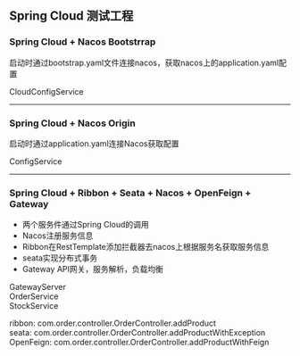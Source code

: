## Spring Cloud 测试工程

### Spring Cloud + Nacos Bootstrrap
启动时通过bootstrap.yaml文件连接nacos，获取nacos上的application.yaml配置

CloudConfigService

--- 
### Spring Cloud + Nacos Origin
启动时通过application.yaml连接Nacos获取配置

ConfigService


--- 
### Spring Cloud + Ribbon + Seata + Nacos + OpenFeign + Gateway
- 两个服务件通过Spring Cloud的调用
- Nacos注册服务信息
- Ribbon在RestTemplate添加拦截器去nacos上根据服务名获取服务信息
- seata实现分布式事务
- Gateway API网关，服务解析，负载均衡

GatewayServer  
OrderService  
StockService

ribbon: com.order.controller.OrderController.addProduct  
seata: com.order.controller.OrderController.addProductWithException  
OpenFeign: com.order.controller.OrderController.addProductWithFeign  
